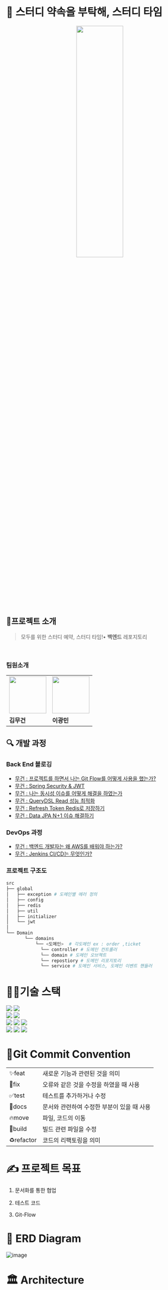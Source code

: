 # 📖 스터디 약속을 부탁해, 스터디 타임


<p align="center">
<img src="https://user-images.githubusercontent.com/103854287/229304023-5cd76539-1c4a-450d-a79e-4d8b814c46c8.png" style="width: 50%; height: 40%;" />
</p>


## 🎉프로젝트 소개
> 모두를 위한 스터디 예약, 스터디 타임!• <b>백엔드</b> 레포지토리

<br>

### 팀원소개
<table>
  <tr>
    <td>
         <img src="https://user-images.githubusercontent.com/103854287/211192470-8aa1b1b8-0547-4da4-b674-3e08778bdf98.png" width="100px" />
    </td>
     <td>
         <img src="https://user-images.githubusercontent.com/103854287/211192470-8aa1b1b8-0547-4da4-b674-3e08778bdf98.png" width="100px" />
    </td>
  </tr>
  <tr>
    <td><b>김무건</b></td>
    <td><b>이광민</b></td>
  </tr>
</table>

## 🔍 개발 과정
### Back End 블로깅
- [무건 : 프로젝트를 하면서 나는 Git Flow를 어떻게 사용을 했는가?](https://pos04167.tistory.com/186)
- [무건 : Spring Security & JWT](https://pos04167.tistory.com/165)
- [무건 : 나는 동시성 이슈를 어떻게 해결을 하였는가](https://pos04167.tistory.com/177)
- [무건 : QueryDSL Read 성능 최적화](https://pos04167.tistory.com/178)
- [무건 : Refresh Token Redis로 저장하기](https://pos04167.tistory.com/182)
- [무건 : Data JPA N+1 이슈 해결하기](https://pos04167.tistory.com)

### DevOps 과정
- [무건 : 백엔드 개발자는 왜 AWS를 배워야 하는가?](https://pos04167.tistory.com/167)
- [무건 : Jenkins CI/CD는 무엇인가?](https://pos04167.tistory.com/183)



### 프로젝트 구조도
```bash
src
├── global 
│   ├── exception # 도메인별 에러 정의
│   ├── config
│   ├── redis
│   ├── util
│   ├── initializer
│   └── jwt 
│ 
└── Domain   
       └── domains 
           └── <도메인>  # 각도메인 ex : order ,ticket
             └── controller # 도메인 컨트롤러
             └── domain # 도메인 오브젝트
             └── repostiory # 도메인 리포지토리
             └── service # 도메인 서비스, 도메인 이벤트 핸들러
```

# 👨‍🔧기술 스택
<div align="left">
<div>
<img src="https://img.shields.io/badge/Spring Boot-6DB33F?style=flat-square&logo=Spring Boot&logoColor=white">
<img src="https://img.shields.io/badge/Gradle-02303A?style=flat-square&logo=Gradle&logoColor=white">
</div>

<div>
<img src="https://img.shields.io/badge/MySQL-4479A1.svg?style=flat-square&logo=MySQL&logoColor=white">
<img src="https://img.shields.io/badge/Redis-DC382D?style=flat-square&logo=Redis&logoColor=white">
</div>

<div>
<img src="https://img.shields.io/badge/Amazon AWS-232F3E?style=flat-square&logo=Amazon AWS&logoColor=white">
<img src="https://img.shields.io/badge/Docker-2496ED?style=flat-square&logo=Docker&logoColor=white">
<img src="https://img.shields.io/badge/JSON Web Tokens-000000?style=flat-square&logo=JSON Web Tokens&logoColor=white">
</div>

<div>
<img src="https://img.shields.io/badge/JUnit5-F3702A?style=flat-square&logo=#25A162&logoColor=white">
<img src="https://img.shields.io/badge/Mockito-FF4F8B?style=flat-square&logo=Amazon CloudWatch&logoColor=white">
<img src="https://img.shields.io/badge/Slack-4A154B?style=flat-square&logo=slack&logoColor=white">
</div>

</div>


# 🐌Git Commit Convention
<table>
  <tr>
    <td>
         ✨feat
    </td>
     <td>
        새로운 기능과 관련된 것을 의미
    </td>
  </tr>
  <tr>
    <td>
         🐛fix
    </td>
     <td>
        오류와 같은 것을 수정을 하였을 때 사용
    </td>
  </tr>
   <tr>
    <td>
         ✅test
    </td>
     <td>
        테스트를 추가하거나 수정
    </td>
  </tr>
  <tr>
    <td>
         📝docs
    </td>
     <td>
        문서와 관련하여 수정한 부분이 있을 때 사용
    </td>
  </tr>
    <tr>
    <td>
         🔥move
    </td>
     <td>
        파일, 코드의 이동
    </td>
  </tr>
    <tr>
    <td>
         💚build
    </td>
     <td>
         빌드 관련 파일을 수정
    </td>
  </tr>
    <tr>
    <td>
         ♻️refactor
    </td>
     <td>
       코드의 리팩토링을 의미
    </td>
  </tr>
</table>


# ✍ 프로젝트 목표
1. 문서화를 통한 협업

2. 테스트 코드

3. Git-Flow


# 🧊 ERD Diagram
![image](https://user-images.githubusercontent.com/103854287/230743169-928d74c7-2983-4780-8bfc-a600b641f9dd.png)


# 🏛️ Architecture
